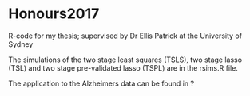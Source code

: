 # Honours2017
R-code for my thesis; supervised by Dr Ellis Patrick at the University of Sydney


The simulations of the two stage least squares (TSLS), two stage lasso (TSL) and two stage pre-validated lasso (TSPL) are in the rsims.R file.

The application to the Alzheimers data can be found in ?
